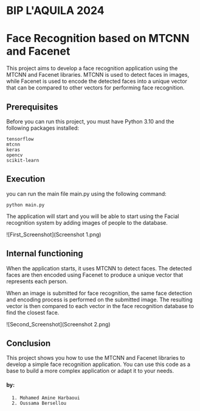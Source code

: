 # BIP L'AQUILA 2024 

# Face Recognition based on MTCNN and Facenet

This project aims to develop a face recognition application using the MTCNN and Facenet libraries. 
MTCNN is used to detect faces in images, while Facenet is used to encode the detected faces into a unique vector that can be compared to other vectors for performing face recognition.

## Prerequisites

Before you can run this project, you must have Python 3.10 and the following packages installed:
```
tensorflow
mtcnn
keras
opencv
scikit-learn
```
## Execution
you can run the main file main.py using the following command:
```
python main.py
```
The application will start and you will be able to start using the Facial recognition system by adding images of people to the database.

![First_Screenshot](Screenshot 1.png)

## Internal functioning

When the application starts, it uses MTCNN to detect faces. The detected faces are then encoded using Facenet to produce a unique vector that represents each person.

When an image is submitted for face recognition, the same face detection and encoding process is performed on the submitted image. The resulting vector is then compared to each vector in the face recognition database to find the closest face.

![Second_Screenshot](Screenshot 2.png)

## Conclusion

This project shows you how to use the MTCNN and Facenet libraries to develop a simple face recognition application. You can use this code as a base to build a more complex application or adapt it to your needs.


#### by: 
```
  1. Mohamed Amine Harbaoui
  2. Oussama Bersellou
```
